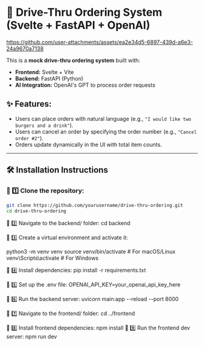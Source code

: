 # 🚗 Drive-Thru Ordering System (Svelte + FastAPI + OpenAI)


https://github.com/user-attachments/assets/ea2e34d5-6897-439d-a6e3-24a9670a7138


This is a **mock drive-thru ordering system** built with:
- **Frontend:** Svelte + Vite
- **Backend:** FastAPI (Python)
- **AI Integration:** OpenAI's GPT to process order requests

## ✨ Features:
- Users can place orders with natural language (e.g., `"I would like two burgers and a drink"`).
- Users can cancel an order by specifying the order number (e.g., `"Cancel order #2"`).
- Orders update dynamically in the UI with total item counts.

---

## 🛠 Installation Instructions

### 🔹 1️⃣ Clone the repository:
```bash
git clone https://github.com/yourusername/drive-thru-ordering.git
cd drive-thru-ordering
```
🔹 2️⃣ Navigate to the backend/ folder:
cd backend

🔹 3️⃣ Create a virtual environment and activate it:

python3 -m venv venv
source venv/bin/activate  # For macOS/Linux
venv\Scripts\activate     # For Windows

🔹 4️⃣ Install dependencies:
pip install -r requirements.txt

🔹 5️⃣ Set up the .env file:
OPENAI_API_KEY=your_openai_api_key_here

🔹 6️⃣ Run the backend server:
uvicorn main:app --reload --port 8000

🔹 7️⃣ Navigate to the frontend/ folder:
cd ../frontend

🔹 8️⃣ Install frontend dependencies:
npm install
🔹 9️⃣ Run the frontend dev server:
npm run dev
